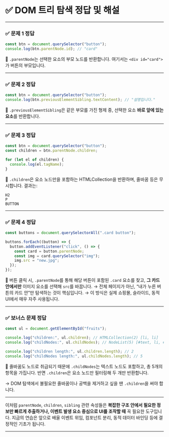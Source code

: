 # ✅ DOM 트리 탐색 정답 및 해설

---

### ✅ 문제 1 정답

```js
const btn = document.querySelector("button");
console.log(btn.parentNode.id); // "card"
```

📘 `.parentNode`는 선택한 요소의 부모 노드를 반환합니다. 여기서는 `<div id="card">`가 버튼의 부모입니다.

---

### ✅ 문제 2 정답

```js
const btn = document.querySelector("button");
console.log(btn.previousElementSibling.textContent); // "설명입니다."
```

📘 `.previousElementSibling`은 같은 부모를 가진 형제 중, 선택한 요소 **바로 앞에 있는 요소**를 반환합니다.

---

### ✅ 문제 3 정답

```js
const btn = document.querySelector("button");
const children = btn.parentNode.children;

for (let el of children) {
  console.log(el.tagName);
}
```

📘 `.children`은 요소 노드만을 포함하는 HTMLCollection을 반환하며, 줄바꿈 등은 무시합니다. 결과는:

```
H2
P
BUTTON
```

---

### ✅ 문제 4 정답

```js
const buttons = document.querySelectorAll(".card button");

buttons.forEach((button) => {
  button.addEventListener("click", () => {
    const card = button.parentNode;
    const img = card.querySelector("img");
    img.src = "new.jpg";
  });
});
```

📘 버튼 클릭 시, `.parentNode`를 통해 해당 버튼이 포함된 `.card` 요소를 찾고, **그 카드 안에서만** 이미지 요소를 선택해 `src`를 바꿉니다.
→ 전체 페이지가 아닌, “내가 누른 버튼의 카드 안”만 탐색하는 것이 핵심입니다.
→ 이 방식은 실제 쇼핑몰, 슬라이드, 동적 UI에서 매우 자주 사용됩니다.

---

### ✅ 보너스 문제 정답

```js
const ul = document.getElementById("fruits");

console.log("children:", ul.children); // HTMLCollection(2) [li, li]
console.log("childNodes:", ul.childNodes); // NodeList(5) [#text, li, #text, li, #text]

console.log("children length:", ul.children.length); // 2
console.log("childNodes length:", ul.childNodes.length); // 5
```

📘 줄바꿈도 노드로 취급되기 때문에 `.childNodes`는 텍스트 노드도 포함하고, 총 5개의 항목을 가집니다. 반면 `.children`은 요소 노드만 필터링해 두 개만 반환합니다.

→ DOM 탐색에서 불필요한 줄바꿈이나 공백을 제거하고 싶을 땐 `.children`을 써야 합니다.

---

이처럼 `parentNode`, `children`, `sibling` 관련 속성들은 **복잡한 구조 안에서 필요한 정보만 빠르게 추출하거나, 이벤트 발생 요소 중심으로 UI를 조작할 때** 꼭 필요한 도구입니다.
지금의 연습은 앞으로 배울 이벤트 위임, 컴포넌트 분리, 동적 데이터 바인딩 등에 결정적인 기초가 됩니다.

---
